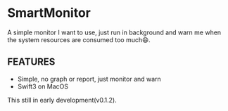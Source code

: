 # SmartMonitor

A simple monitor I want to use, just run in background and warn me when
the system resources are consumed too much😄.

## FEATURES

* Simple, no graph or report, just monitor and warn
* Swift3 on MacOS


This still in early development(v0.1.2).


